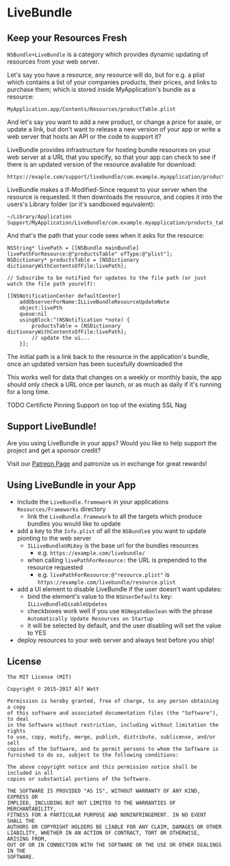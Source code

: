 
# LiveBundle

## Keep your Resources Fresh

`NSBundle+LiveBundle` is a category which provides dynamic updating of resources from your web server.

Let's say you have a resource, any resource will do, but for e.g. a plist which contains a list of your companies
products, their prices, and links to purchase them; which is stored inside MyApplication's bundle as a resource:

    MyApplication.app/Contents/Resources/productTable.plist

And let's say you want to add a new product, or change a price for asale, or update a link, but don't want to
release a new version of your app or write a web server that hosts an API or the code to support it?

LiveBundle provides infrastructure for hosting bundle resources on your web server at a URL that you specify,
so that your app can check to see if there is an updated version of the resource avaliable for download:

    https://exaple.com/support/livebundle/com.example.myapplication/productsTable.plist

LiveBundle makes a If-Modified-Since request to your server when the resource is requested. It
then downloads the resource, and copies it into the users's Library folder (or it's sandboxed equivalent):

    ~/Library/Application Support/MyApplication/LiveBundle/com.example.myapplication/products_table.plist

And that's the path that your code sees when it asks for the resource:

    NSString* livePath = [[NSBundle mainBundle] livePathForResource:@"productsTable" ofType:@"plist"];
    NSDictionary* productsTable = [NSDictionary dictionaryWithContentsOfFile:livePath];

    // Subscribe to be notified for updates to the file path (or just watch the file path yourelf):

    [[NSNotificationCenter defaultCenter] 
        addObserverForName:ILLiveBundleResourceUpdateNote 
        object:livePth 
        queue:nil 
        usingBlock:^(NSNotification *note) {
            productsTable = [NSDictionary dictionaryWithContentsOfFile:livePath];
            // update the ui...
        }];

The initial path is a link back to the resource in the application's bundle, once an updated version
has been sucesfully downloaded the 

This works well for data that changes on a weekly or monthly basis, the app should only check a URL
once per launch, or as much as daily if it's running for a long time.

TODO Certificte Pinning Support on top of the existing SSL Nag

<a id="support"></a>
## Support LiveBundle!

Are you using LiveBundle in your apps? Would you like to help support the project and get a sponsor credit?

Visit our [Patreon Page](https://www.patreon.com/istumblerlabs) and patronize us in exchange for great rewards!

## Using LiveBundle in your App

- include the `LiveBundle.framework` in your applications `Resources/Frameworks` directory
    - link the `LiveBundle.framework` to all the targets which produce bundles you would like to update
- add a key to the `Info.plist` of all the `NSBundle`s you want to update pionting to the web server
    - `ILLiveBundleURLKey` is the base url for the bundles resources
        - e.g. `https://example.com/livebundle/`
    - when calling `livePathForResource:` the URL is prepended to the resource requested
        - e.g. `livePathForResource:@"resource.plist"` is `https://example.com/livebundle/resource.plist`
- add a UI element to disable LiveBundle if the user doesn't want updates:
    - bind the element's value to the `NSUserDefaults` key: `ILLiveBundleDisableUpdates`
    - checkboxes work well if you use `NSNegateBoolean` with the phrase `Automatically Update Resources on Startup`
    - it will be selected by default, and the user disabling will set the value to YES
- deploy resources to your web server and always test before you ship!

## License

    The MIT License (MIT)

    Copyright © 2015-2017 Alf Watt

    Permission is hereby granted, free of charge, to any person obtaining a copy
    of this software and associated documentation files (the "Software"), to deal
    in the Software without restriction, including without limitation the rights
    to use, copy, modify, merge, publish, distribute, sublicense, and/or sell
    copies of the Software, and to permit persons to whom the Software is
    furnished to do so, subject to the following conditions:

    The above copyright notice and this permission notice shall be included in all
    copies or substantial portions of the Software.

    THE SOFTWARE IS PROVIDED "AS IS", WITHOUT WARRANTY OF ANY KIND, EXPRESS OR
    IMPLIED, INCLUDING BUT NOT LIMITED TO THE WARRANTIES OF MERCHANTABILITY,
    FITNESS FOR A PARTICULAR PURPOSE AND NONINFRINGEMENT. IN NO EVENT SHALL THE
    AUTHORS OR COPYRIGHT HOLDERS BE LIABLE FOR ANY CLAIM, DAMAGES OR OTHER
    LIABILITY, WHETHER IN AN ACTION OF CONTRACT, TORT OR OTHERWISE, ARISING FROM,
    OUT OF OR IN CONNECTION WITH THE SOFTWARE OR THE USE OR OTHER DEALINGS IN THE
    SOFTWARE.
